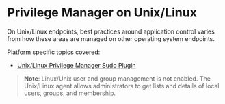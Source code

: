 [title]: # (Unix/Linux)
[tags]: # (functional concepts)
[priority]: # (26)
# Privilege Manager on Unix/Linux

On Unix/Linux endpoints, best practices around application control varies from how these areas are managed on other operating system endpoints.


Platform specific topics covered:

* [Unix/Linux Privilege Manager Sudo Plugin](sudo-plugin.md)

>**Note**:  Linux/Unix user and group management is not enabled. The Unix/Linux agent allows administrators to get lists and details of local users, groups, and membership.
